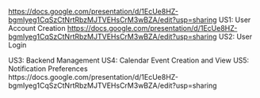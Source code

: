 <https://docs.google.com/presentation/d/1EcUe8HZ-bgmIyeg1CqSzCtNrtRbzMJTVEHsCrM3wBZA/edit?usp=sharing> US1: User Account Creation
<https://docs.google.com/presentation/d/1EcUe8HZ-bgmIyeg1CqSzCtNrtRbzMJTVEHsCrM3wBZA/edit?usp=sharing> US2: User Login
<link to template slide> US3: Backend Management
<https://docs.google.com/presentation/d/1EcUe8HZ-bgmIyeg1CqSzCtNrtRbzMJTVEHsCrM3wBZA/edit?usp=sharing> US4: Calendar Event Creation and View
<link to template slide> US5: Notification Preferences
https://docs.google.com/presentation/d/1EcUe8HZ-bgmIyeg1CqSzCtNrtRbzMJTVEHsCrM3wBZA/edit?usp=sharing
